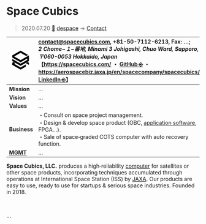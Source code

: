 # Space Cubics
> 2020.07.20 [🚀](../../index/index.md) [despace](../index.md) → [Contact](../contact.md)

|[![](../f/contact/s/spacecubics_logo1_thumb.webp)](../f/contact/s/spacecubics_logo1.webp)|<contact@spacecubics.com>, +81-50-7112-6213, Fax: …;<br> *2 Chome−１−番地, Minami 3 Johigashi, Chuo Ward, Sapporo, 〒060-0053 Hokkaido, Japan*<br> 【<https://spacecubics.com/> ・ [GitHub ⎆](https://github.com/spacecubics) ・ <https://aerospacebiz.jaxa.jp/en/spacecompany/spacecubics/>・ [LinkedIn ⎆](https://www.linkedin.com/company/spacecubics)】|
|:-|:-|
|**Mission**|…|
|**Vision**|…|
|**Values**|…|
|**Business**|・Consult on space project management.<br> ・Design & develop space product (OBC, [application software](../soft.md), FPGA…).<br> ・Sale of space‑graded COTS computer with auto recovery function.|
|**[MGMT](../mgmt.md)**|…|

**Space Cubics, LLC.** produces a high‑reliability [computer](../obc.md) for satellites or other space products, incorporating techniques accumulated through operations at International Space Station (ISS) by [JAXA](jaxa.md). Our products are easy to use, ready to use for startups & serious space industries. Founded in 2018.


<p style="page-break-after:always"> </p>

…

